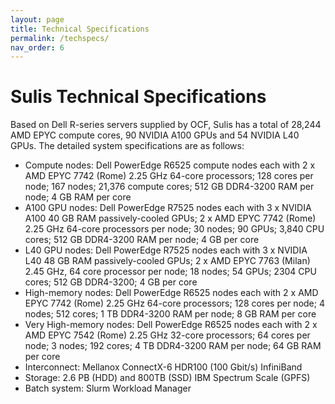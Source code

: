 ```yaml
---
layout: page
title: Technical Specifications
permalink: /techspecs/
nav_order: 6
---
```


# Sulis Technical Specifications

Based on Dell R-series servers supplied by OCF, Sulis has a total of 28,244 AMD EPYC compute cores, 90 NVIDIA A100 GPUs and 54 NVIDIA L40 GPUs. The detailed system specifications are as follows:

* Compute nodes: Dell PowerEdge R6525 compute nodes each with 2 x AMD EPYC 7742 (Rome) 2.25 GHz 64-core processors; 128 cores per node; 167 nodes; 21,376 compute cores; 512 GB DDR4-3200 RAM per node; 4 GB RAM per core
* A100 GPU nodes: Dell PowerEdge R7525 nodes each with 3 x NVIDIA A100 40 GB RAM passively-cooled GPUs; 2 x AMD EPYC 7742 (Rome) 2.25 GHz 64-core processors per node; 30 nodes; 90 GPUs; 3,840 CPU cores; 512 GB DDR4-3200 RAM per node; 4 GB per core
* L40 GPU nodes: Dell PowerEdge R7525 nodes each with 3 x NVIDIA L40 48 GB RAM passively-cooled GPUs; 2 x AMD EPYC 7763 (Milan) 2.45 GHz, 64 core processor per node; 18 nodes; 54 GPUs; 2304 CPU cores; 512 GB DDR4-3200; 4 GB per core
* High-memory nodes: Dell PowerEdge R6525 nodes each with 2 x AMD EPYC 7742 (Rome) 2.25 GHz 64-core processors; 128 cores per node; 4 nodes; 512 cores; 1 TB DDR4-3200 RAM per node; 8 GB RAM per core
* Very High-memory nodes: Dell PowerEdge R6525 nodes each with 2 x AMD EPYC 7542 (Rome) 2.25 GHz 32-core processors; 64 cores per node; 3 nodes; 192 cores; 4 TB DDR4-3200 RAM per node; 64 GB RAM per core
* Interconnect: Mellanox ConnectX-6 HDR100 (100 Gbit/s) InfiniBand
* Storage: 2.6 PB (HDD) and 800TB (SSD) IBM Spectrum Scale (GPFS) 
* Batch system: Slurm Workload Manager
